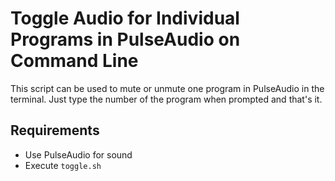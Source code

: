 # Toggle Audio for Individual Programs in PulseAudio on Command Line

This script can be used to mute or unmute one program in PulseAudio in the terminal. Just type the number of the program when prompted and that's it.

## Requirements
* Use PulseAudio for sound
* Execute `toggle.sh`

